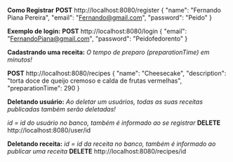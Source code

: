 

**Como Registrar**
**POST** http://localhost:8080/register
{
	"name": "Fernando Piana Pereira",
	"email": "Fernando@gmail.com",
	"password": "Peido"
}

**Exemplo de login:** 
**POST** http://localhost:8080/login
{
	"email": "FernandoPiana@gmail.com",
	"password": "Peidofedorento"
}

**Cadastrando uma receita:**
*O tempo de preparo (preparationTime) em minutos!*

**POST** http://localhost:8080/recipes
{
	"name": "Cheesecake",
	"description": "torta doce de queijo cremoso e calda de frutas vermelhas",
	"preparationTime": 290
}

**Deletando usuário:**
*Ao deletar um usuários, todas as suas receitas publicadas também serão deletadas!*

*id = id do usuário no banco, também é informado ao se registrar*
**DELETE** http://localhost:8080/user/id

**Deletando receita:**
*id = id da receita no banco, também é informado ao publicar uma receita*
**DELETE** http://localhost:8080/recipes/id